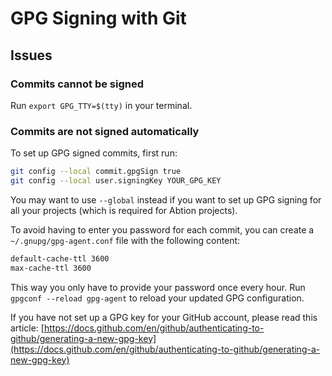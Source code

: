 # GPG Signing with Git
## Issues
### Commits cannot be signed
Run `export GPG_TTY=$(tty)` in your terminal.

### Commits are not signed automatically
To set up GPG signed commits, first run:

```sh
git config --local commit.gpgSign true
git config --local user.signingKey YOUR_GPG_KEY
```

You may want to use `--global` instead if you want to set up GPG signing for all
your projects (which is required for Abtion projects).

To avoid having to enter you password for each commit, you can create a
`~/.gnupg/gpg-agent.conf` file with the following content:

```sh
default-cache-ttl 3600
max-cache-ttl 3600
```

This way you only have to provide your password once every hour.
Run `gpgconf --reload gpg-agent` to reload your updated GPG configuration.

If you have not set up a GPG key for your GitHub account, please read this
article:
[https://docs.github.com/en/github/authenticating-to-github/generating-a-new-gpg-key](https://docs.github.com/en/github/authenticating-to-github/generating-a-new-gpg-key)

